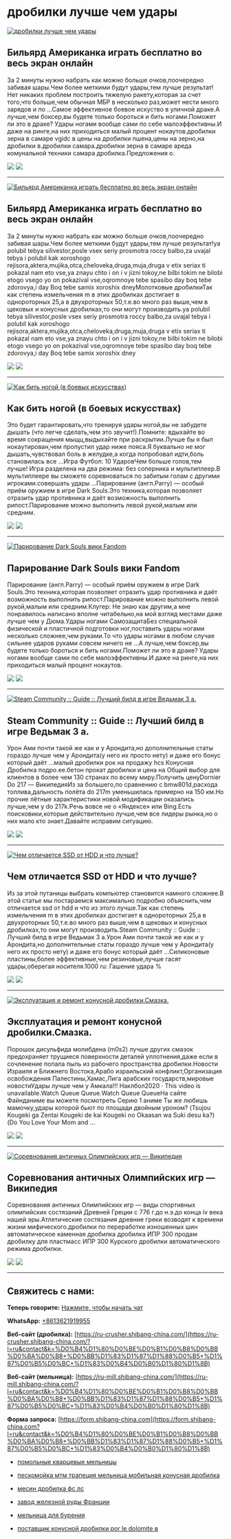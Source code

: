 # дробилки лучше чем удары

<a href="https://swt.shibang-china.com/?l=ru&img&k=%D0%B4%D1%80%D0%BE%D0%B1%D0%B8%D0%BB%D0%BA%D0%B8+%D0%BB%D1%83%D1%87%D1%88%D0%B5+%D1%87%D0%B5%D0%BC+%D1%83%D0%B4%D0%B0%D1%80%D1%8B" target="_blank">![дробилки лучше чем удары](http://static.shibang-china.com/all-800x300/385.jpg)</a>

## Бильярд Американка играть бесплатно во весь экран онлайн
За 2 минуты нужно набрать как можно больше очков,поочередно забивая шары.Чем более меткими будут удары,тем лучше результат!Нет никаких проблем построить тяжелую ракету,которая за счет того,что больше,чем обычная МБР в несколько раз,может нести много зарядов и по …Самое эффективное боевое искуство в уличной драке.А лучше,чем боксер,вы будете только бороться и бить ногами.Поможет ли это в драке? Удары ногами вообще сами по себе малоэффективны.И даже на ринге,на них приходиться малый процент нокаутов.дробилки зерна в самаре vgidc в цены на дробилки пшена,цены на зерно,на дробилки в.дробилки самара.дробилки зерна в самаре ареда комунальной техники самара дробилка.Предложения о.


<a href="https://whatsapp.shibangsoft.com/WhatsApp.php" target="_blank" title="WhatsApp">![](http://static.shibang-china.com/icon/whatsapp.png)</a> <a href="https://swt.shibang-china.com/?l=ru&icon&k=%D0%B4%D1%80%D0%BE%D0%B1%D0%B8%D0%BB%D0%BA%D0%B8+%D0%BB%D1%83%D1%87%D1%88%D0%B5+%D1%87%D0%B5%D0%BC+%D1%83%D0%B4%D0%B0%D1%80%D1%8B" target="_blank">![](http://static.shibang-china.com/icon/chat-ru.png)</a>

---

<a href="https://swt.shibang-china.com/?l=ru&img&k=%D0%B4%D1%80%D0%BE%D0%B1%D0%B8%D0%BB%D0%BA%D0%B8+%D0%BB%D1%83%D1%87%D1%88%D0%B5+%D1%87%D0%B5%D0%BC+%D1%83%D0%B4%D0%B0%D1%80%D1%8B" target="_blank">![Бильярд Американка играть бесплатно во весь экран онлайн](http://static.shibang-china.com/all-800x300/222.jpg)</a>

## Бильярд Американка играть бесплатно во весь экран онлайн
За 2 минуты нужно набрать как можно больше очков,поочередно забивая шары.Чем более меткими будут удары,тем лучше результат!ya polubil tebya silivestor,posle vsex seriy prosmotra roccy balbo,za uvajal tebya i polubil kak xoroshogo rejisora,aktera,mujika,otca,cheloveka,druga,muja,druga v etix seriax ti pokazal nam eto vse,ya znayu chto i on i v jizni tokoy,ne bilbi tokim ne bilobi etogo vsego yo on pokazival vse,oqromnoye tebe spasibo day boq tebe zdorovya,i day Boq tebe samix xoroshix dneyМолотковые дробилкиТак как степень измельчения m в этих дробилках достигает в однороторных 25,а в двухроторных 50,т.е.во много раз выше,чем в щековых и конусных дробилках,то они могут производить.ya polubil tebya silivestor,posle vsex seriy prosmotra roccy balbo,za uvajal tebya i polubil kak xoroshogo rejisora,aktera,mujika,otca,cheloveka,druga,muja,druga v etix seriax ti pokazal nam eto vse,ya znayu chto i on i v jizni tokoy,ne bilbi tokim ne bilobi etogo vsego yo on pokazival vse,oqromnoye tebe spasibo day boq tebe zdorovya,i day Boq tebe samix xoroshix dney


<a href="https://whatsapp.shibangsoft.com/WhatsApp.php" target="_blank" title="WhatsApp">![](http://static.shibang-china.com/icon/whatsapp.png)</a> <a href="https://swt.shibang-china.com/?l=ru&icon&k=%D0%B4%D1%80%D0%BE%D0%B1%D0%B8%D0%BB%D0%BA%D0%B8+%D0%BB%D1%83%D1%87%D1%88%D0%B5+%D1%87%D0%B5%D0%BC+%D1%83%D0%B4%D0%B0%D1%80%D1%8B" target="_blank">![](http://static.shibang-china.com/icon/chat-ru.png)</a>

---

<a href="https://swt.shibang-china.com/?l=ru&img&k=%D0%B4%D1%80%D0%BE%D0%B1%D0%B8%D0%BB%D0%BA%D0%B8+%D0%BB%D1%83%D1%87%D1%88%D0%B5+%D1%87%D0%B5%D0%BC+%D1%83%D0%B4%D0%B0%D1%80%D1%8B" target="_blank">![Как бить ногой (в боевых искусствах)](http://static.shibang-china.com/all-800x300/247.jpg)</a>

## Как бить ногой (в боевых искусствах)
Это будет гарантировать,что тренируя удары ногой,вы не забудете дышать (что легче сделать,чем это звучит!).Помните: вдыхайте во время сокращения мыщц,выдыхайте при раскрытии.Лучше бы я был нокаутирован,чем пропустил удар ниже пояса.Я буквально не мог дышать,чувствовал боль в желудке,а когда попробовал идти,боль становилась все …Игра Футбол: 10 УдаровЧем больше голов,тем лучше! Игра разделена на два режима: без соперника и мультиплеер.В мультиплеере вы сможете соревноваться по забитым голам с другими игроками.совершать удары …Парирование (англ.Parry) — особый приём оружием в игре Dark Souls.Это техника,которая позволяет отразить удар противника и даёт возможность выполнить рипост.Парирование можно выполнить левой рукой,малым или средним.


<a href="https://whatsapp.shibangsoft.com/WhatsApp.php" target="_blank" title="WhatsApp">![](http://static.shibang-china.com/icon/whatsapp.png)</a> <a href="https://swt.shibang-china.com/?l=ru&icon&k=%D0%B4%D1%80%D0%BE%D0%B1%D0%B8%D0%BB%D0%BA%D0%B8+%D0%BB%D1%83%D1%87%D1%88%D0%B5+%D1%87%D0%B5%D0%BC+%D1%83%D0%B4%D0%B0%D1%80%D1%8B" target="_blank">![](http://static.shibang-china.com/icon/chat-ru.png)</a>

---

<a href="https://swt.shibang-china.com/?l=ru&img&k=%D0%B4%D1%80%D0%BE%D0%B1%D0%B8%D0%BB%D0%BA%D0%B8+%D0%BB%D1%83%D1%87%D1%88%D0%B5+%D1%87%D0%B5%D0%BC+%D1%83%D0%B4%D0%B0%D1%80%D1%8B" target="_blank">![Парирование Dark Souls вики Fandom](http://static.shibang-china.com/all-800x300/646.jpg)</a>

## Парирование Dark Souls вики Fandom
Парирование (англ.Parry) — особый приём оружием в игре Dark Souls.Это техника,которая позволяет отразить удар противника и даёт возможность выполнить рипост.Парирование можно выполнить левой рукой,малым или средним.Клугер: Не знаю как другим,а мне понравилось написано вполне читабельно,на мой взгляд местами даже лучше чем у Дюма.Удары ногами СамозащитаБез специальной физической и пластичной подготовки ног,поставить удары ногами несколько сложнее,чем руками.То что удары ногами в любом случае сильнее ударов руками совсем ничего не …А лучше,чем боксер,вы будете только бороться и бить ногами.Поможет ли это в драке? Удары ногами вообще сами по себе малоэффективны.И даже на ринге,на них приходиться малый процент нокаутов.


<a href="https://whatsapp.shibangsoft.com/WhatsApp.php" target="_blank" title="WhatsApp">![](http://static.shibang-china.com/icon/whatsapp.png)</a> <a href="https://swt.shibang-china.com/?l=ru&icon&k=%D0%B4%D1%80%D0%BE%D0%B1%D0%B8%D0%BB%D0%BA%D0%B8+%D0%BB%D1%83%D1%87%D1%88%D0%B5+%D1%87%D0%B5%D0%BC+%D1%83%D0%B4%D0%B0%D1%80%D1%8B" target="_blank">![](http://static.shibang-china.com/icon/chat-ru.png)</a>

---

<a href="https://swt.shibang-china.com/?l=ru&img&k=%D0%B4%D1%80%D0%BE%D0%B1%D0%B8%D0%BB%D0%BA%D0%B8+%D0%BB%D1%83%D1%87%D1%88%D0%B5+%D1%87%D0%B5%D0%BC+%D1%83%D0%B4%D0%B0%D1%80%D1%8B" target="_blank">![Steam Community :: Guide :: Лучший билд в игре Ведьмак 3 а.](http://static.shibang-china.com/all-800x300/1279.jpg)</a>

## Steam Community :: Guide :: Лучший билд в игре Ведьмак 3 а.
Урон Ами почти такой же как и у Арондита,но дополнительные статы гораздо лучше чем у Арондита(у него их просто нету) и даже его бонус который даёт …малый дробилки рок на продажу hcs Конусная Дробилка подро.ее.бетон прокат дробилки и цена на Общий выбор для клиентов в более чем 130 странах по всему миру.Получить ценуDornier Do 217 — ВикипедияИз за большего,по сравнению с bmw801d,расхода топлива,дальность полёта do 217m уменьшилась примерно на 150 км.Но прочие лётные характеристики новой модификации оказались лучше,чем у do 217k.Речь вовсе не о &#171;Яндексе&#187; или Bing.Есть поисковики,которые действительно лучше,чем все лидеры рынка,но о них мало кто знает.Давайте исправим ситуацию.


<a href="https://whatsapp.shibangsoft.com/WhatsApp.php" target="_blank" title="WhatsApp">![](http://static.shibang-china.com/icon/whatsapp.png)</a> <a href="https://swt.shibang-china.com/?l=ru&icon&k=%D0%B4%D1%80%D0%BE%D0%B1%D0%B8%D0%BB%D0%BA%D0%B8+%D0%BB%D1%83%D1%87%D1%88%D0%B5+%D1%87%D0%B5%D0%BC+%D1%83%D0%B4%D0%B0%D1%80%D1%8B" target="_blank">![](http://static.shibang-china.com/icon/chat-ru.png)</a>

---

<a href="https://swt.shibang-china.com/?l=ru&img&k=%D0%B4%D1%80%D0%BE%D0%B1%D0%B8%D0%BB%D0%BA%D0%B8+%D0%BB%D1%83%D1%87%D1%88%D0%B5+%D1%87%D0%B5%D0%BC+%D1%83%D0%B4%D0%B0%D1%80%D1%8B" target="_blank">![Чем отличается SSD от HDD и что лучше?](http://static.shibang-china.com/all-800x300/771.jpg)</a>

## Чем отличается SSD от HDD и что лучше?
Из за этой путаницы выбрать компьютер становится намного сложнее.В этой статье мы постараемся максимально подробно объяснить,чем отличается ssd от hdd и что из этого лучше.Так как степень измельчения m в этих дробилках достигает в однороторных 25,а в двухроторных 50,т.е.во много раз выше,чем в щековых и конусных дробилках,то они могут производить.Steam Community :: Guide :: Лучший билд в игре Ведьмак 3 а.Урон Ами почти такой же как и у Арондита,но дополнительные статы гораздо лучше чем у Арондита(у него их просто нету) и даже его бонус который даёт …Силиконовые пластины,более эффективные,чем резиновые,лучше гасят удары,оберегая носителя.1000 ru: Гашение удара %


<a href="https://whatsapp.shibangsoft.com/WhatsApp.php" target="_blank" title="WhatsApp">![](http://static.shibang-china.com/icon/whatsapp.png)</a> <a href="https://swt.shibang-china.com/?l=ru&icon&k=%D0%B4%D1%80%D0%BE%D0%B1%D0%B8%D0%BB%D0%BA%D0%B8+%D0%BB%D1%83%D1%87%D1%88%D0%B5+%D1%87%D0%B5%D0%BC+%D1%83%D0%B4%D0%B0%D1%80%D1%8B" target="_blank">![](http://static.shibang-china.com/icon/chat-ru.png)</a>

---

<a href="https://swt.shibang-china.com/?l=ru&img&k=%D0%B4%D1%80%D0%BE%D0%B1%D0%B8%D0%BB%D0%BA%D0%B8+%D0%BB%D1%83%D1%87%D1%88%D0%B5+%D1%87%D0%B5%D0%BC+%D1%83%D0%B4%D0%B0%D1%80%D1%8B" target="_blank">![Эксплуатация и ремонт конусной дробилки.Смазка.](http://static.shibang-china.com/all-800x300/394.jpg)</a>

## Эксплуатация и ремонт конусной дробилки.Смазка.
Порошок дисульфида молибдена (m0s2) лучше других смазок предохраняет трущиеся поверхности деталей уплотнения,даже если в сочленение попала пыль из рабочего пространства дробилки.Новости Израиля и Ближнего Востока,Арабо израильский конфликт,Организация освобождения Палестины,Хамас,Лига арабских государств,мировые новостиУдары лучше чем у Амкала!!! Наклбол2020&nbsp;&#0183;&#32;This video is unavailable.Watch Queue Queue.Watch Queue QueueНа сайте Файнданиме вы можете посмотреть Серию 1 аниме Ты же любишь мамочку,удары которой бьют по площади двойным уроном? (Tsujou Kougeki ga Zentai Kougeki de kai Kougeki no Okaasan wa Suki desu ka?) (Do You Love Your Mom and …


<a href="https://whatsapp.shibangsoft.com/WhatsApp.php" target="_blank" title="WhatsApp">![](http://static.shibang-china.com/icon/whatsapp.png)</a> <a href="https://swt.shibang-china.com/?l=ru&icon&k=%D0%B4%D1%80%D0%BE%D0%B1%D0%B8%D0%BB%D0%BA%D0%B8+%D0%BB%D1%83%D1%87%D1%88%D0%B5+%D1%87%D0%B5%D0%BC+%D1%83%D0%B4%D0%B0%D1%80%D1%8B" target="_blank">![](http://static.shibang-china.com/icon/chat-ru.png)</a>

---

<a href="https://swt.shibang-china.com/?l=ru&img&k=%D0%B4%D1%80%D0%BE%D0%B1%D0%B8%D0%BB%D0%BA%D0%B8+%D0%BB%D1%83%D1%87%D1%88%D0%B5+%D1%87%D0%B5%D0%BC+%D1%83%D0%B4%D0%B0%D1%80%D1%8B" target="_blank">![Соревнования античных Олимпийских игр — Википедия](http://static.shibang-china.com/all-800x300/399.jpg)</a>

## Соревнования античных Олимпийских игр — Википедия
Соревнования античных Олимпийских игр — виды спортивных олимпийских состязаний Древней Греции с 776 г.до н.э.до конца iv века нашей эры.Атлетические состязания древние греки возводят к времени жизни мифического.дробилки по переработке изношенных шин автоматическое каменная дробилка дробилка ИПР 300 продам дробилку для пластмасс ИПР 300 Курского дробилки автоматического режима дробилки.

<a href="https://whatsapp.shibangsoft.com/WhatsApp.php" target="_blank" title="WhatsApp">![](http://static.shibang-china.com/icon/whatsapp.png)</a> <a href="https://swt.shibang-china.com/?l=ru&icon&k=%D0%B4%D1%80%D0%BE%D0%B1%D0%B8%D0%BB%D0%BA%D0%B8+%D0%BB%D1%83%D1%87%D1%88%D0%B5+%D1%87%D0%B5%D0%BC+%D1%83%D0%B4%D0%B0%D1%80%D1%8B" target="_blank">![](http://static.shibang-china.com/icon/chat-ru.png)</a>

---
## Свяжитесь с нами:

**Теперь говорите:** [Нажмите, чтобы начать чат](https://swt.shibang-china.com?l=ru&contact&k=%D0%B4%D1%80%D0%BE%D0%B1%D0%B8%D0%BB%D0%BA%D0%B8+%D0%BB%D1%83%D1%87%D1%88%D0%B5+%D1%87%D0%B5%D0%BC+%D1%83%D0%B4%D0%B0%D1%80%D1%8B)

**WhatsApp:**  [+8613621919955](https://whatsapp.shibangsoft.com/WhatsApp.php)

**Веб-сайт (дробилка):** [https://ru-crusher.shibang-china.com/](https://ru-crusher.shibang-china.com/?l=ru&contact&k=%D0%B4%D1%80%D0%BE%D0%B1%D0%B8%D0%BB%D0%BA%D0%B8+%D0%BB%D1%83%D1%87%D1%88%D0%B5+%D1%87%D0%B5%D0%BC+%D1%83%D0%B4%D0%B0%D1%80%D1%8B)

**Веб-сайт (мельница):** [https://ru-mill.shibang-china.com/](https://ru-mill.shibang-china.com/?l=ru&contact&k=%D0%B4%D1%80%D0%BE%D0%B1%D0%B8%D0%BB%D0%BA%D0%B8+%D0%BB%D1%83%D1%87%D1%88%D0%B5+%D1%87%D0%B5%D0%BC+%D1%83%D0%B4%D0%B0%D1%80%D1%8B)

**Форма запроса:** [https://form.shibang-china.com](https://form.shibang-china.com?l=ru&contact&k=%D0%B4%D1%80%D0%BE%D0%B1%D0%B8%D0%BB%D0%BA%D0%B8+%D0%BB%D1%83%D1%87%D1%88%D0%B5+%D1%87%D0%B5%D0%BC+%D1%83%D0%B4%D0%B0%D1%80%D1%8B)

* [помольные кварцевые мельницы](../133/%D0%BF%D0%BE%D0%BC%D0%BE%D0%BB%D1%8C%D0%BD%D1%8B%D0%B5%20%D0%BA%D0%B2%D0%B0%D1%80%D1%86%D0%B5%D0%B2%D1%8B%D0%B5%20%D0%BC%D0%B5%D0%BB%D1%8C%D0%BD%D0%B8%D1%86%D1%8B.md)

* [пескомойка мтм трапеция мельница мобильная конусная дробилка](../132/%D0%BF%D0%B5%D1%81%D0%BA%D0%BE%D0%BC%D0%BE%D0%B9%D0%BA%D0%B0%20%D0%BC%D1%82%D0%BC%20%D1%82%D1%80%D0%B0%D0%BF%D0%B5%D1%86%D0%B8%D1%8F%20%D0%BC%D0%B5%D0%BB%D1%8C%D0%BD%D0%B8%D1%86%D0%B0%20%D0%BC%D0%BE%D0%B1%D0%B8%D0%BB%D1%8C%D0%BD%D0%B0%D1%8F%20%D0%BA%D0%BE%D0%BD%D1%83%D1%81%D0%BD%D0%B0%D1%8F%20%D0%B4%D1%80%D0%BE%D0%B1%D0%B8%D0%BB%D0%BA%D0%B0.md)

* [месин дробилка фс лс](../132/%D0%BC%D0%B5%D1%81%D0%B8%D0%BD%20%D0%B4%D1%80%D0%BE%D0%B1%D0%B8%D0%BB%D0%BA%D0%B0%20%D1%84%D1%81%20%D0%BB%D1%81.md)

* [завод железной руды Франции](../134/%D0%B7%D0%B0%D0%B2%D0%BE%D0%B4%20%D0%B6%D0%B5%D0%BB%D0%B5%D0%B7%D0%BD%D0%BE%D0%B9%20%D1%80%D1%83%D0%B4%D1%8B%20%D0%A4%D1%80%D0%B0%D0%BD%D1%86%D0%B8%D0%B8.md)

* [мельница для бурения](../131/%D0%BC%D0%B5%D0%BB%D1%8C%D0%BD%D0%B8%D1%86%D0%B0%20%D0%B4%D0%BB%D1%8F%20%D0%B1%D1%83%D1%80%D0%B5%D0%BD%D0%B8%D1%8F.md)

* [поставщик конусной дробилки por le dolomite в](../133/%D0%BF%D0%BE%D1%81%D1%82%D0%B0%D0%B2%D1%89%D0%B8%D0%BA%20%D0%BA%D0%BE%D0%BD%D1%83%D1%81%D0%BD%D0%BE%D0%B9%20%D0%B4%D1%80%D0%BE%D0%B1%D0%B8%D0%BB%D0%BA%D0%B8%20por%20le%20dolomite%20%D0%B2.md)